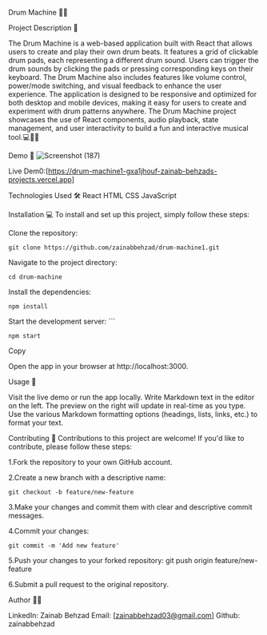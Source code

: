 Drum Machine 💬🚀

Project Description 📝

The Drum Machine is a web-based application built with React that allows users to create and play their own drum beats. It features a grid of clickable drum pads, each representing a different drum sound. Users can trigger the drum sounds by clicking the pads or pressing corresponding keys on their keyboard. The Drum Machine also includes features like volume control, power/mode switching, and visual feedback to enhance the user experience. The application is designed to be responsive and optimized for both desktop and mobile devices, making it easy for users to create and experiment with drum patterns anywhere. The Drum Machine project showcases the use of React components, audio playback, state management, and user interactivity to build a fun and interactive musical tool.💻📝🚀

Demo 📸
![Screenshot (187)](https://github.com/user-attachments/assets/0fe0771b-8229-47c7-94b0-1286f8968b97)


Live Dem0:[https://drum-machine1-gxa1jhouf-zainab-behzads-projects.vercel.app]




Technologies Used 🛠️
React
HTML
CSS
JavaScript


Installation 💻
To install and set up this project, simply follow these steps:

Clone the repository: 

    git clone https://github.com/zainabbehzad/drum-machine1.git

Navigate to the project directory: 

    cd drum-machine 

Install the dependencies: 

    npm install  

Start the development server: ```

    npm start

Copy

Open the app in your browser at
    http://localhost:3000.


Usage 🎯

Visit the live demo or run the app locally.
Write Markdown text in the editor on the left.
The preview on the right will update in real-time as you type.
Use the various Markdown formatting options (headings, lists, links, etc.) to format your text.


Contributing 🤝
Contributions to this project are welcome! If you'd like to contribute, please follow these steps:

1.Fork the repository to your own GitHub account.

2.Create a new branch with a descriptive name:

    git checkout -b feature/new-feature  

3.Make your changes and commit them with clear and descriptive commit messages.

4.Commit your changes: 

    git commit -m 'Add new feature'  

5.Push your changes to your forked repository: 
    git push origin feature/new-feature  

6.Submit a pull request to the original repository.


Author 👩‍💻

LinkedIn: Zainab Behzad
Email: [zainabbehzad03@gmail.com]
Github: zainabbehzad
